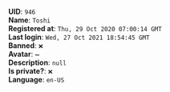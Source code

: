 **UID**: `946`  
**Name**: `Toshi`  
**Registered at**: `Thu, 29 Oct 2020 07:00:14 GMT`  
**Last login**: `Wed, 27 Oct 2021 18:54:45 GMT`  
**Banned**: `❌`  
**Avatar**: `➖`  
**Description**: ```null```  
**Is private?**: `❌`  
**Language**: `en-US`